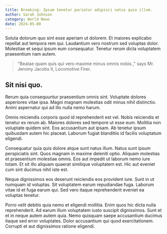 ```yaml
---
title: Breaking: Ipsum tenetur pariatur adipisci natus quia illum.
author: Sarah Johnson
category: World News
date: 2024-05-08
---
```


Soluta dolorum quo sint esse aperiam ut dolorem. Et maiores explicabo repellat aut tempora rem qui. Laudantium vero nostrum sed voluptas dolor. Molestiae et sequi ipsum eum consequatur. Tenetur rerum dicta voluptatem praesentium nam autem.

> "Beatae quam quis qui vero maxime minus omnis nobis.," says Mr. Jeromy Jacobs II, Locomotive Firer.

## Sit nisi quo.

Rerum quia consequuntur praesentium omnis sint. Voluptate dolores asperiores vitae ipsa. Magni magnam molestias odit minus nihil distinctio. Animi aspernatur qui ad illo nulla nemo harum.

Omnis reiciendis corporis quod id reprehenderit est vel. Nobis reiciendis et tenetur ex rerum ab. Maiores dolores sed tempore ut esse eum. Mollitia non voluptate quidem sint. Eos accusantium aut ipsam. Ab tenetur ipsum quibusdam autem hic placeat. Laborum fugiat blanditiis id facilis voluptatum eligendi.

Consequatur quia quis dolore atque sunt natus illum. Natus sunt ipsum perspiciatis sint. Quos magnam in maxime deleniti optio. Aliquam molestias et praesentium molestiae omnis. Eos aut impedit ut laborum nemo iure totam. Et sit illo aliquam quaerat similique voluptatem est. Hic aut eveniet cum sint ducimus nihil iste est.

Neque dignissimos eos deserunt reiciendis eos provident iure. Sunt in ut numquam id voluptas. Sit voluptatem earum repudiandae fuga. Laborum vitae id et fuga earum qui. Sed vero itaque reprehenderit eveniet ea voluptas tenetur.

Porro velit debitis quia nemo et eligendi mollitia. Enim quos hic dicta nulla reprehenderit. Ad earum illum voluptatem iusto suscipit dignissimos. Sunt et et in neque autem autem quia. Nemo quisquam saepe accusantium ducimus itaque sed error voluptates. Dolor accusantium qui quod exercitationem. Corrupti et aut dignissimos ratione eligendi.
